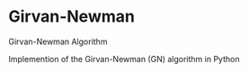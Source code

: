 # Girvan-Newman
Girvan-Newman Algorithm

Implemention of the Girvan-Newman (GN) algorithm in Python 
